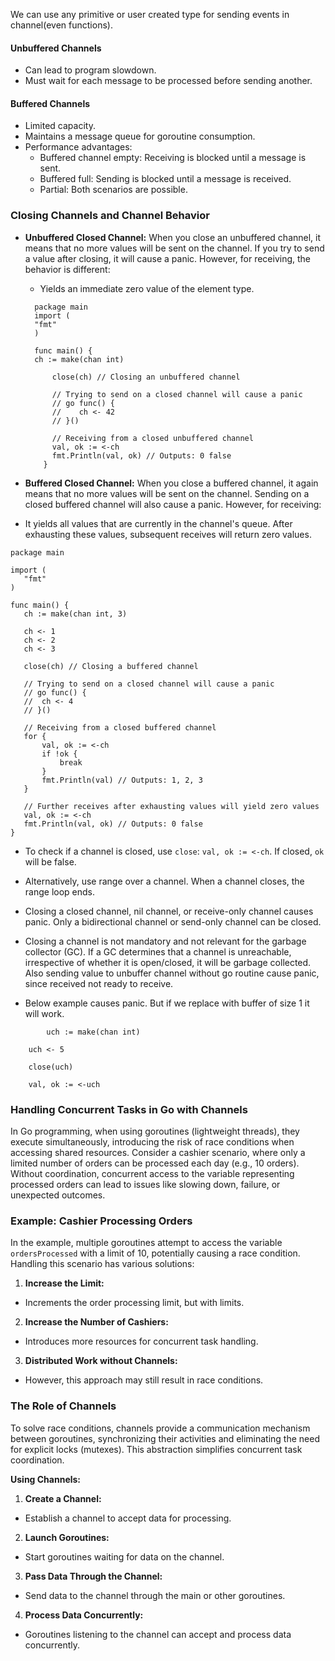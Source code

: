 We can use any primitive or user created type for sending events in channel(even functions).


#### Unbuffered Channels
- Can lead to program slowdown.
- Must wait for each message to be processed before sending another.

#### Buffered Channels
- Limited capacity.
- Maintains a message queue for goroutine consumption.
- Performance advantages:
    - Buffered channel empty: Receiving is blocked until a message is sent.
    - Buffered full: Sending is blocked until a message is received.
    - Partial: Both scenarios are possible.

### Closing Channels and Channel Behavior


- **Unbuffered Closed Channel:**
When you close an unbuffered channel, it means that no more values will be sent on the channel. If you try to send a value after closing, it will cause a panic. However, for receiving, the behavior is different:
    - Yields an immediate zero value of the element type.
    ```
      package main
      import (
      "fmt"
      )
    
      func main() {
      ch := make(chan int)
    
          close(ch) // Closing an unbuffered channel
    
          // Trying to send on a closed channel will cause a panic
          // go func() {
          // 	ch <- 42
          // }()
    
          // Receiving from a closed unbuffered channel
          val, ok := <-ch
          fmt.Println(val, ok) // Outputs: 0 false
        }
    ``` 
  
    

- **Buffered Closed Channel:**
  When you close a buffered channel, it again means that no more values will be sent on the channel. Sending on a closed buffered channel will also cause a panic. However, for receiving:

- It yields all values that are currently in the channel's queue.
After exhausting these values, subsequent receives will return zero values.
 ```
package main

import (
	"fmt"
)

func main() {
	ch := make(chan int, 3)

	ch <- 1
	ch <- 2
	ch <- 3

	close(ch) // Closing a buffered channel

	// Trying to send on a closed channel will cause a panic
	// go func() {
	// 	ch <- 4
	// }()

	// Receiving from a closed buffered channel
	for {
		val, ok := <-ch
		if !ok {
			break
		}
		fmt.Println(val) // Outputs: 1, 2, 3
	}

	// Further receives after exhausting values will yield zero values
	val, ok := <-ch
	fmt.Println(val, ok) // Outputs: 0 false
}

```





- To check if a channel is closed, use `close`: `val, ok := <-ch`. If closed, `ok` will be false.

- Alternatively, use range over a channel. When a channel closes, the range loop ends.

- Closing a closed channel, nil channel, or receive-only channel causes panic. Only a bidirectional channel or send-only channel can be closed.

- Closing a channel is not mandatory and not relevant for the garbage collector (GC). If a GC determines that a channel is unreachable, irrespective of whether it is open/closed, it will be garbage collected. Also sending value to unbuffer channel without go routine cause panic, since received not ready to receive.
- Below example causes panic. But if we replace with buffer of size 1 it will work.

```
        uch := make(chan int)

	uch <- 5

	close(uch)

	val, ok := <-uch
```


### Handling Concurrent Tasks in Go with Channels

In Go programming, when using goroutines (lightweight threads), they execute simultaneously, introducing the risk of race conditions when accessing shared resources. Consider a cashier scenario, where only a limited number of orders can be processed each day (e.g., 10 orders). Without coordination, concurrent access to the variable representing processed orders can lead to issues like slowing down, failure, or unexpected outcomes.

### Example: Cashier Processing Orders

In the example, multiple goroutines attempt to access the variable `ordersProcessed` with a limit of 10, potentially causing a race condition. Handling this scenario has various solutions:

1. **Increase the Limit:**
  - Increments the order processing limit, but with limits.

2. **Increase the Number of Cashiers:**
  - Introduces more resources for concurrent task handling.

3. **Distributed Work without Channels:**
  - However, this approach may still result in race conditions.

### The Role of Channels

To solve race conditions, channels provide a communication mechanism between goroutines, synchronizing their activities and eliminating the need for explicit locks (mutexes). This abstraction simplifies concurrent task coordination.

**Using Channels:**
1. **Create a Channel:**
  - Establish a channel to accept data for processing.

2. **Launch Goroutines:**
  - Start goroutines waiting for data on the channel.

3. **Pass Data Through the Channel:**
  - Send data to the channel through the main or other goroutines.

4. **Process Data Concurrently:**
  - Goroutines listening to the channel can accept and process data concurrently.

